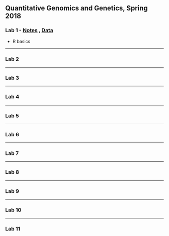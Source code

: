 Quantitative Genomics and Genetics, Spring 2018   
------------------------------------------

### Lab 1 - [Notes](Lab1/lab1.Rmd) , [Data](Lab1/lab1_data.csv)
* R basics

---

### Lab 2

---

### Lab 3

---

### Lab 4

---

### Lab 5

---

### Lab 6

---

### Lab 7

---

### Lab 8

---

### Lab 9

---

### Lab 10

---

### Lab 11

